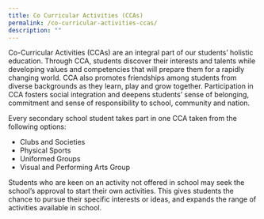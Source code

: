 ```yaml
---
title: Co Curricular Activities (CCAs)
permalink: /co-curricular-activities-ccas/
description: ""
---
```

Co-Curricular Activities (CCAs) are an integral part of our students’ holistic education. Through CCA, students discover their interests and talents while developing values and competencies that will prepare them for a rapidly changing world. CCA also promotes friendships among students from diverse backgrounds as they learn, play and grow together. Participation in CCA fosters social integration and deepens students’ sense of belonging, commitment and sense of responsibility to school, community and nation.

Every secondary school student takes part in one CCA taken from the following options:

*   Clubs and Societies
*   Physical Sports
*   Uniformed Groups
*   Visual and Performing Arts Group

Students who are keen on an activity not offered in school may seek the school’s approval to start their own activities. This gives students the chance to pursue their specific interests or ideas, and expands the range of activities available in school.